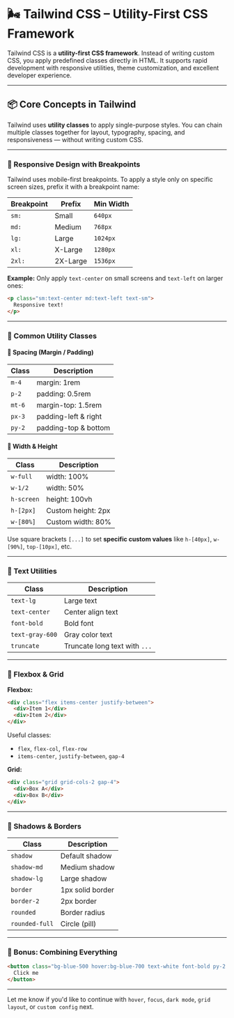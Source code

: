 
# 🌬️ Tailwind CSS – Utility-First CSS Framework

Tailwind CSS is a **utility-first CSS framework**. Instead of writing custom CSS, you apply predefined classes directly in HTML. It supports rapid development with responsive utilities, theme customization, and excellent developer experience.

---


## 📦 Core Concepts in Tailwind

Tailwind uses **utility classes** to apply single-purpose styles. You can chain multiple classes together for layout, typography, spacing, and responsiveness — without writing custom CSS.

---

### 🔹 Responsive Design with Breakpoints

Tailwind uses mobile-first breakpoints. To apply a style only on specific screen sizes, prefix it with a breakpoint name:

| Breakpoint | Prefix | Min Width |
|------------|--------|------------|
| `sm:`      | Small  | `640px`    |
| `md:`      | Medium | `768px`    |
| `lg:`      | Large  | `1024px`   |
| `xl:`      | X-Large| `1280px`   |
| `2xl:`     | 2X-Large | `1536px` |

**Example:** Only apply `text-center` on small screens and `text-left` on larger ones:

```html
<p class="sm:text-center md:text-left text-sm">
  Responsive text!
</p>
```

---

### 🔹 Common Utility Classes

#### 📐 Spacing (Margin / Padding)

| Class     | Description             |
|-----------|--------------------------|
| `m-4`     | margin: 1rem             |
| `p-2`     | padding: 0.5rem          |
| `mt-6`    | margin-top: 1.5rem       |
| `px-3`    | padding-left & right     |
| `py-2`    | padding-top & bottom     |

#### 📏 Width & Height

| Class      | Description          |
|------------|----------------------|
| `w-full`   | width: 100%          |
| `w-1/2`    | width: 50%           |
| `h-screen`| height: 100vh        |
| `h-[2px]`  | Custom height: 2px   |
| `w-[80%]`  | Custom width: 80%    |

Use square brackets `[...]` to set **specific custom values** like `h-[40px]`, `w-[90%]`, `top-[10px]`, etc.

---

### 🔹 Text Utilities

| Class           | Description                 |
|------------------|-----------------------------|
| `text-lg`        | Large text                 |
| `text-center`    | Center align text          |
| `font-bold`      | Bold font                  |
| `text-gray-600`  | Gray color text            |
| `truncate`       | Truncate long text with `...` |

---

### 🔹 Flexbox & Grid

**Flexbox:**

```html
<div class="flex items-center justify-between">
  <div>Item 1</div>
  <div>Item 2</div>
</div>
```

Useful classes:
- `flex`, `flex-col`, `flex-row`
- `items-center`, `justify-between`, `gap-4`

**Grid:**

```html
<div class="grid grid-cols-2 gap-4">
  <div>Box A</div>
  <div>Box B</div>
</div>
```

---

### 🔹 Shadows & Borders

| Class             | Description                  |
|-------------------|------------------------------|
| `shadow`          | Default shadow               |
| `shadow-md`       | Medium shadow                |
| `shadow-lg`       | Large shadow                 |
| `border`          | 1px solid border             |
| `border-2`        | 2px border                   |
| `rounded`         | Border radius                |
| `rounded-full`    | Circle (pill)                |

---

### 🧪 Bonus: Combining Everything

```html
<button class="bg-blue-500 hover:bg-blue-700 text-white font-bold py-2 px-4 rounded shadow-md">
  Click me
</button>
```

---

Let me know if you'd like to continue with `hover`, `focus`, `dark mode`, `grid layout`, or `custom config` next.
